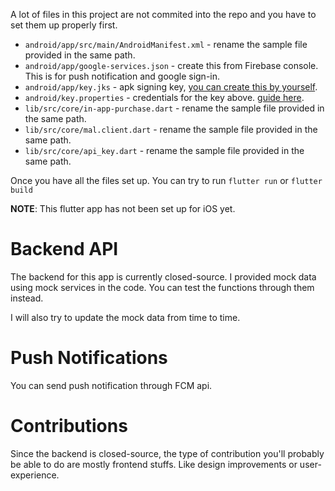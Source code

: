 A lot of files in this project are not commited into the repo and you have to set them up properly first.

- `android/app/src/main/AndroidManifest.xml` - rename the sample file provided in the same path.
- `android/app/google-services.json` - create this from Firebase console. This is for push notification and google sign-in.
- `android/app/key.jks` - apk signing key, [you can create this by yourself](https://developer.android.com/studio/publish/app-signing).
- `android/key.properties` - credentials for the key above. [guide here](https://developer.android.com/studio/publish/app-signing#secure-shared-keystore).
- `lib/src/core/in-app-purchase.dart` - rename the sample file provided in the same path.
- `lib/src/core/mal.client.dart` - rename the sample file provided in the same path.
- `lib/src/core/api_key.dart` - rename the sample file provided in the same path.

Once you have all the files set up. You can try to run `flutter run` or `flutter build`

**NOTE**: This flutter app has not been set up for iOS yet.

# Backend API
The backend for this app is currently closed-source. I provided mock data using mock services in the code. You can test the functions through them instead.

I will also try to update the mock data from time to time.

# Push Notifications
You can send push notification through FCM api.

# Contributions
Since the backend is closed-source, the type of contribution you'll probably be able to do are mostly frontend stuffs. Like design improvements or user-experience.